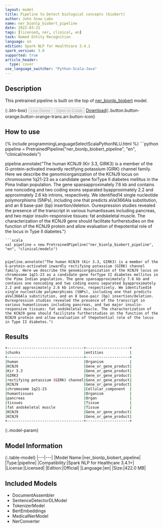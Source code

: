 ```yaml
---
layout: model
title: Pipeline to Detect biological concepts (biobert)
author: John Snow Labs
name: ner_bionlp_biobert_pipeline
date: 2022-03-21
tags: [licensed, ner, clinical, en]
task: Named Entity Recognition
language: en
edition: Spark NLP for Healthcare 3.4.1
spark_version: 3.0
supported: true
article_header:
  type: cover
use_language_switcher: "Python-Scala-Java"
---
```


## Description

This pretrained pipeline is built on the top of [ner_bionlp_biobert](https://nlp.johnsnowlabs.com/2021/04/01/ner_bionlp_biobert_en.html) model.

{:.btn-box}
<button class="button button-orange" disabled>Live Demo</button>
<button class="button button-orange" disabled>Open in Colab</button>
[Download](https://s3.amazonaws.com/auxdata.johnsnowlabs.com/clinical/models/ner_bionlp_biobert_pipeline_en_3.4.1_3.0_1647871746678.zip){:.button.button-orange.button-orange-trans.arr.button-icon}

## How to use



<div class="tabs-box" markdown="1">
{% include programmingLanguageSelectScalaPythonNLU.html %}
```python
pipeline = PretrainedPipeline("ner_bionlp_biobert_pipeline", "en", "clinical/models")


pipeline.annotate("The human KCNJ9 (Kir 3.3, GIRK3) is a member of the G-protein-activated inwardly rectifying potassium (GIRK) channel family. Here we describe the genomicorganization of the KCNJ9 locus on chromosome 1q21-23 as a candidate gene forType II diabetes mellitus in the Pima Indian population. The gene spansapproximately 7.6 kb and contains one noncoding and two coding exons separated byapproximately 2.2 and approximately 2.6 kb introns, respectively. We identified14 single nucleotide polymorphisms (SNPs), including one that predicts aVal366Ala substitution, and an 8 base-pair (bp) insertion/deletion. Ourexpression studies revealed the presence of the transcript in various humantissues including pancreas, and two major insulin-responsive tissues: fat andskeletal muscle. The characterization of the KCNJ9 gene should facilitate furtherstudies on the function of the KCNJ9 protein and allow evaluation of thepotential role of the locus in Type II diabetes.")
```
```scala
val pipeline = new PretrainedPipeline("ner_bionlp_biobert_pipeline", "en", "clinical/models")


pipeline.annotate("The human KCNJ9 (Kir 3.3, GIRK3) is a member of the G-protein-activated inwardly rectifying potassium (GIRK) channel family. Here we describe the genomicorganization of the KCNJ9 locus on chromosome 1q21-23 as a candidate gene forType II diabetes mellitus in the Pima Indian population. The gene spansapproximately 7.6 kb and contains one noncoding and two coding exons separated byapproximately 2.2 and approximately 2.6 kb introns, respectively. We identified14 single nucleotide polymorphisms (SNPs), including one that predicts aVal366Ala substitution, and an 8 base-pair (bp) insertion/deletion. Ourexpression studies revealed the presence of the transcript in various humantissues including pancreas, and two major insulin-responsive tissues: fat andskeletal muscle. The characterization of the KCNJ9 gene should facilitate furtherstudies on the function of the KCNJ9 protein and allow evaluation of thepotential role of the locus in Type II diabetes.")
```
</div>

## Results

```bash
+-----------------------------------+--------------------+
|chunks                             |entities            |
+-----------------------------------+--------------------+
|human                              |Organism            |
|KCNJ9                              |Gene_or_gene_product|
|Kir 3.3                            |Gene_or_gene_product|
|GIRK3                              |Gene_or_gene_product|
|rectifying potassium (GIRK) channel|Gene_or_gene_product|
|KCNJ9                              |Gene_or_gene_product|
|chromosome 1q21-23                 |Cellular_component  |
|humantissues                       |Organism            |
|pancreas                           |Organ               |
|tissues                            |Tissue              |
|fat andskeletal muscle             |Tissue              |
|KCNJ9                              |Gene_or_gene_product|
|KCNJ9                              |Gene_or_gene_product|
+-----------------------------------+--------------------+
```

{:.model-param}
## Model Information

{:.table-model}
|---|---|
|Model Name:|ner_bionlp_biobert_pipeline|
|Type:|pipeline|
|Compatibility:|Spark NLP for Healthcare 3.4.1+|
|License:|Licensed|
|Edition:|Official|
|Language:|en|
|Size:|422.0 MB|

## Included Models

- DocumentAssembler
- SentenceDetectorDLModel
- TokenizerModel
- BertEmbeddings
- MedicalNerModel
- NerConverter
